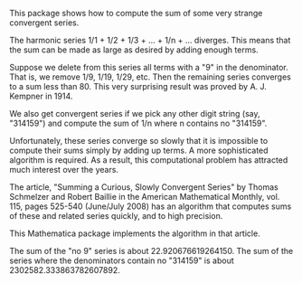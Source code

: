 This package shows how to compute the sum of some very strange convergent series.

The harmonic series 1/1 + 1/2 + 1/3 + ... + 1/n + ... diverges. This means that the sum can be made as large as desired by adding enough terms.

Suppose we delete from this series all terms with a "9" in the denominator. That is, we remove 1/9, 1/19, 1/29, etc. Then the remaining series converges to a sum less than 80. This very surprising result was proved by A. J. Kempner in 1914.

We also get convergent series if we pick any other digit string (say, "314159") and compute the sum of 1/n where n contains no "314159".

Unfortunately, these series converge so slowly that it is impossible to compute their sums simply by adding up terms. A more sophisticated algorithm is required. As a result, this computational problem has attracted much interest over the years.

The article, "Summing a Curious, Slowly Convergent Series" by Thomas Schmelzer and Robert Baillie in the American Mathematical Monthly, vol. 115, pages 525-540 (June/July 2008) has an algorithm that computes sums of these and related series quickly, and to high precision.

This Mathematica package implements the algorithm in that article.

The sum of the "no 9" series is about 22.920676619264150. The sum of the series where the denominators contain no "314159" is about 2302582.333863782607892.
